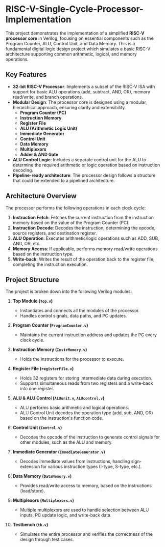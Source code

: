 # RISC-V-Single-Cycle-Processor-Implementation

This project demonstrates the implementation of a simplified **RISC-V processor core** in Verilog, focusing on essential components such as the Program Counter, ALU, Control Unit, and Data Memory. This is a fundamental digital logic design project which simulates a basic RISC-V architecture supporting common arithmetic, logical, and memory operations.

## Key Features
- **32-bit RISC-V Processor**: Implements a subset of the RISC-V ISA with support for basic ALU operations (add, subtract, AND, OR), memory read/write, and branch operations.
- **Modular Design**: The processor core is designed using a modular, hierarchical approach, ensuring clarity and extensibility. 
  - **Program Counter (PC)**
  - **Instruction Memory**
  - **Register File**
  - **ALU (Arithmetic Logic Unit)**
  - **Immediate Generator**
  - **Control Unit**
  - **Data Memory**
  - **Multiplexors**
  - **Adder & AND Gate**
- **ALU Control Logic**: Includes a separate control unit for the ALU to determine the required arithmetic or logic operation based on instruction decoding.
- **Pipeline-ready architecture**: The processor design follows a structure that could be extended to a pipelined architecture.

## Architecture Overview

The processor performs the following operations in each clock cycle:
1. **Instruction Fetch**: Fetches the current instruction from the instruction memory based on the value of the Program Counter (PC).
2. **Instruction Decode**: Decodes the instruction, determining the opcode, source registers, and destination register.
3. **ALU Operation**: Executes arithmetic/logic operations such as ADD, SUB, AND, OR, etc.
4. **Memory Access**: If applicable, performs memory read/write operations based on the instruction type.
5. **Write-back**: Writes the result of the operation back to the register file, completing the instruction execution.

## Project Structure

The project is broken down into the following Verilog modules:

1. **Top Module (`Top.v`)**
   - Instantiates and connects all the modules of the processor.
   - Handles control signals, data paths, and PC updates.

2. **Program Counter (`ProgramCounter.v`)**
   - Maintains the current instruction address and updates the PC every clock cycle.

3. **Instruction Memory (`InstrMemory.v`)**
   - Holds the instructions for the processor to execute.

4. **Register File (`registerFile.v`)**
   - Holds 32 registers for storing intermediate data during execution.
   - Supports simultaneous reads from two registers and a write-back into one register.

5. **ALU & ALU Control (`ALUunit.v`, `ALUcontrol.v`)**
   - ALU performs basic arithmetic and logical operations.
   - ALU Control Unit decodes the operation type (add, sub, AND, OR) based on the instruction's function code.

6. **Control Unit (`Control.v`)**
   - Decodes the opcode of the instruction to generate control signals for other modules, such as the ALU and memory.

7. **Immediate Generator (`ImmediateGenerator.v`)**
   - Decodes immediate values from instructions, handling sign-extension for various instruction types (I-type, S-type, etc.).

8. **Data Memory (`DataMemory.v`)**
   - Provides read/write access to memory, based on the instructions (load/store).

9. **Multiplexors (`Multiplexors.v`)**
   - Multiple multiplexors are used to handle selection between ALU inputs, PC update logic, and write-back data.

10. **Testbench (`tb.v`)**
    - Simulates the entire processor and verifies the correctness of the design through test cases.

